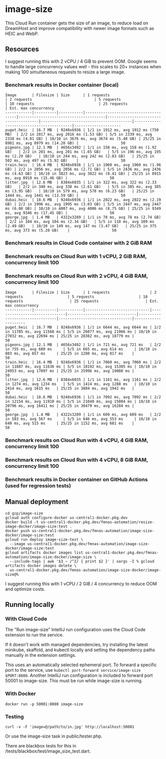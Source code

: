 # image-size

This Cloud Run container gets the size of an image, to reduce load on DreamHost and improve compatibility with newer 
image formats such as HEIC and WebP.

## Resources

I suggest running this with 2 vCPU / 4 GiB to prevent OOM. Google seems to handle large concurrency values well - this
scales to 20+ instances when making 100 simultaneous requests to resize a large image.

### Benchmark results in Docker container (local)

```
Image       | Filesize | Size      | 1 requests                            | 2 requests                            | 5 requests                            | 10 requests                             | 25 requests                              | Est. max concurrency
------------|----------|-----------|---------------------------------------|---------------------------------------|---------------------------------------|-----------------------------------------|------------------------------------------|---------------------
puget.heic  | 16.7 MB  | 9248x6936 | 1/1 in 1912 ms, avg 1912 ms (750 MB)  | 2/2 in 2017 ms, avg 2016 ms (1.53 GB) | 5/5 in 2339 ms, avg 2338 ms (4.01 GB) | 10/10 in 3676 ms, avg 3674 ms (5.40 GB) | 25/25 in 8981 ms, avg 8979 ms (14.20 GB) |                   50
pigeons.jpg | 12.1 MB  | 4656x3492 | 1/1 in 158 ms, avg 158 ms (1.92 GB)   | 2/2 in 201 ms, avg 201 ms (1.65 GB)   | 5/5 in 196 ms, avg 195 ms (2.29 GB)   | 10/10 in 244 ms, avg 242 ms (2.83 GB)   | 25/25 in 502 ms, avg 497 ms (5.92 GB)    |                   50
train.heic  | 16.4 MB  | 9248x6936 | 1/1 in 1960 ms, avg 1960 ms (1.96 GB) | 2/2 in 2056 ms, avg 2056 ms (2.71 GB) | 5/5 in 2436 ms, avg 2436 ms (4.63 GB) | 10/10 in 3823 ms, avg 3822 ms (8.41 GB) | 25/25 in 8915 ms, avg 8910 ms (15.46 GB) |                   50
litter.jpg  | 12.6 MB  | 8384x6035 | 1/1 in 322 ms, avg 322 ms (2.33 GB)   | 2/2 in 340 ms, avg 338 ms (2.61 GB)   | 5/5 in 385 ms, avg 385 ms (3.95 GB)   | 10/10 in 579 ms, avg 578 ms (6.23 GB)   | 25/25 in 1444 ms, avg 1441 ms (13.59 GB) |                   50
dubai.heic  | 18.6 MB  | 9248x6936 | 1/1 in 2022 ms, avg 2022 ms (2.19 GB) | 2/2 in 1996 ms, avg 1995 ms (3.03 GB) | 5/5 in 2447 ms, avg 2447 ms (6.08 GB) | 10/10 in 4007 ms, avg 4006 ms (8.75 GB) | 25/25 in 9349 ms, avg 9346 ms (17.45 GB) |                   50
george.jpg  | 1.4 MB   | 4322x3289 | 1/1 in 78 ms, avg 78 ms (2.74 GB)     | 2/2 in 104 ms, avg 104 ms (2.34 GB)   | 5/5 in 110 ms, avg 109 ms (2.49 GB)   | 10/10 in 149 ms, avg 147 ms (3.47 GB)   | 25/25 in 375 ms, avg 373 ms (5.20 GB)    |                   50
```

### Benchmark results in Cloud Code container with 2 GiB RAM



### Benchmark results on Cloud Run with 1 vCPU, 2 GiB RAM, concurrency limit 100



### Benchmark results on Cloud Run with 2 vCPU, 4 GiB RAM, concurrency limit 100

```
Image       | Filesize | Size      | 1 requests                  | 2 requests                    | 5 requests                    | 10 requests                     | 25 requests                     | Est. max concurrency
------------|----------|-----------|-----------------------------|-------------------------------|-------------------------------|---------------------------------|---------------------------------|---------------------
puget.heic  | 16.7 MB  | 9248x6936 | 1/1 in 6644 ms, avg 6644 ms | 2/2 in 11785 ms, avg 11568 ms | 5/5 in 26077 ms, avg 21966 ms | 10/10 in 27032 ms, avg 22694 ms | 25/25 in 28382 ms, avg 18779 ms |                   50
pigeons.jpg | 12.1 MB  | 4656x3492 | 1/1 in 721 ms, avg 721 ms   | 2/2 in 755 ms, avg 680 ms     | 5/5 in 665 ms, avg 614 ms     | 10/10 in 803 ms, avg 657 ms     | 25/25 in 1280 ms, avg 817 ms    |                   50
train.heic  | 16.4 MB  | 9248x6936 | 1/1 in 7060 ms, avg 7060 ms | 2/2 in 11887 ms, avg 11636 ms | 5/5 in 18192 ms, avg 15305 ms | 10/10 in 24953 ms, avg 17097 ms | 25/25 in 25996 ms, avg 19080 ms |                   50
litter.jpg  | 12.6 MB  | 8384x6035 | 1/1 in 1161 ms, avg 1161 ms | 2/2 in 1274 ms, avg 1234 ms   | 5/5 in 1414 ms, avg 1288 ms   | 10/10 in 2414 ms, avg 1615 ms   | 25/25 in 3884 ms, avg 1942 ms   |                   50
dubai.heic  | 18.6 MB  | 9248x6936 | 1/1 in 7092 ms, avg 7092 ms | 2/2 in 12154 ms, avg 11910 ms | 5/5 in 21040 ms, avg 15004 ms | 10/10 in 20796 ms, avg 16411 ms | 25/25 in 30479 ms, avg 16284 ms |                   50
george.jpg  | 1.4 MB   | 4322x3289 | 1/1 in 609 ms, avg 609 ms   | 2/2 in 583 ms, avg 567 ms     | 5/5 in 646 ms, avg 553 ms     | 10/10 in 640 ms, avg 515 ms     | 25/25 in 1152 ms, avg 681 ms    |                   50
```

### Benchmark results on Cloud Run with 4 vCPU, 4 GiB RAM, concurrency limit 100

### Benchmark results on Cloud Run with 4 vCPU, 8 GiB RAM, concurrency limit 100

### Benchmark results in Docker container on GitHub Actions (used for regression tests)


## Manual deployment

```shell
cd gcp/image-size
gcloud auth configure-docker us-central1-docker.pkg.dev
docker build -t us-central1-docker.pkg.dev/fmnas-automation/resize-image-docker/image-size:test .
docker push us-central1-docker.pkg.dev/fmnas-automation/image-size-docker/image-size:test
gcloud run deploy image-size-test \
  --image us-central1-docker.pkg.dev/fmnas-automation/image-size-docker/image-size:test
gcloud artifacts docker images list us-central1-docker.pkg.dev/fmnas-automation/image-size-docker/image-size \
  --include-tags | awk '$3 ~ /^2/ { print $2 }' | xargs -I % gcloud artifacts docker images delete \
  us-central1-docker.pkg.dev/fmnas-automation/image-size-docker/image-size@%
```

I suggest running this with 1 vCPU / 2 GiB / 4 concurrency to reduce OOM and optimize costs.

## Running locally

### With Cloud Code

The "Run image-size" IntelliJ run configuration uses the Cloud Code extension to run the service.

If it doesn't work with managed dependencies, try installing the latest minikube, skaffold, and kubectl locally and
setting the dependency paths manually in the extension settings.

This uses an automatically selected ephemeral port. To forward a specific port to the service, use
`kubectl port-forward service/image-size $PORT:8080`. Another IntelliJ run configuration is included to forward
port 50001 to image-size. This must be run while image-size is running.

### With Docker

`docker run -p 50001:8080 image-size`

### Testing

```shell
curl -v -F 'image=@/path/to/in.jpg' http://localhost:50001 
```

Or use the image-size task in public/tester.php.

There are blackbox tests for this in /tests/blackbox/test/image_size_test.dart.
